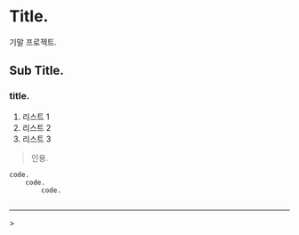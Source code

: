 # Title.

기말 프로젝트.

## Sub Title.

### title.

1. 리스트 1
2. 리스트 2
3. 리스트 3

> 인용.

```
code.
    code.
        code.


```


<hr/>>